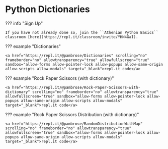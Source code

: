 # Python Dictionaries 
    
??? info "Sign Up"

    If you have not already done so, join the ``Athenian Python Basics`` classroom [here](https://repl.it/classroom/invite/YHN4GaI).
    
??? example "Dictionaries" 

    <a href="https://repl.it/@pambrose/Dictionaries" scrolling="no" frameborder="no" allowtransparency="true" allowfullscreen="true" sandbox="allow-forms allow-pointer-lock allow-popups allow-same-origin allow-scripts allow-modals" target="_blank">repl.it code</a>
       
??? example "Rock Paper Scissors (with dictionary)"

    <a href="https://repl.it/@pambrose/Rock-Paper-Scissors-with-dictionary" scrolling="no" frameborder="no" allowtransparency="true" allowfullscreen="true" sandbox="allow-forms allow-pointer-lock allow-popups allow-same-origin allow-scripts allow-modals" target="_blank">repl.it code</a>
    
??? example "Rock Paper Scissors Distribution (with dictionary)"

    <a href="https://repl.it/@pambrose/RandomDistributionWithMap" scrolling="no" frameborder="no" allowtransparency="true" allowfullscreen="true" sandbox="allow-forms allow-pointer-lock allow-popups allow-same-origin allow-scripts allow-modals" target="_blank">repl.it code</a>
